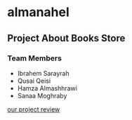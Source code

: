 # almanahel

## Project About Books Store

### Team Members
* Ibrahem Sarayrah
* Qusai Qeisi
* Hamza Almashhrawi
* Sanaa Moghraby

[our project review](https://app.pitch.com/app/presentation/52258023-a64f-4106-a5b4-bb9fa4130cf2/86b49b52-c061-49b7-b043-4b8b82343ab3)
